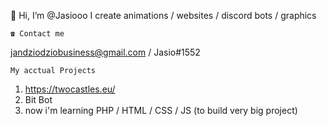 👋 Hi, I’m @Jasiooo 
I create animations / websites / discord bots / graphics

    ☎️ Contact me
jandziodziobusiness@gmail.com / 
 Jasio#1552 
                   
    My acctual Projects
1. https://twocastles.eu/
2. Bit Bot          
3. now i'm learning PHP / HTML / CSS / JS (to build very big project)
                    
